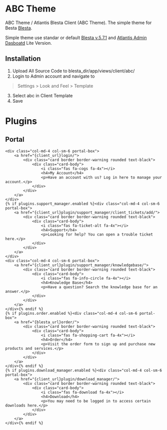 # ABC Theme
ABC Theme / Atlantis Blesta Client (ABC Theme). The simple theme for Besta  [Blesta](https://account.blesta.com/order/forms/a/MzYyNDE=).

Simple theme use standar or default [Blesta v.5.7.1](https://account.blesta.com/order/forms/a/MzYyNDE=) and [Atlantis Admin Dasboatd](https://themekita.com/demo-atlantis-lite-bootstrap/) Lite Version.
## Installation
1. Upload All Source Code to blesta_dir/app/views/client/abc/
2. Login to Admin account and navigate to
> Settings > Look and Feel > Template
3. Select abc in Client Template
4. Save

# Plugins
## Portal
    <div class="col-md-4 col-sm-6 portal-box">
        <a href="{client_url}login/">
            <div class="card border border-warning rounded text-black">
                <div class="card-body">
                    <i class="fas fa-cogs fa-4x"></i>
                    <h4>My Account</h4>
                    <p>Have an account with us? Log in here to manage your account.</p>
                </div>
            </div>
        </a>
    </div>
    {% if plugins.support_manager.enabled %}<div class="col-md-4 col-sm-6 portal-box">
        <a href="{client_url}plugin/support_manager/client_tickets/add/">
            <div class="card border border-warning rounded text-black">
                <div class="card-body">
                    <i class="fas fa-ticket-alt fa-4x"></i>
                    <h4>Support</h4>
                    <p>Looking for help? You can open a trouble ticket here.</p>
                </div>
            </div>
        </a>
    </div>
	<div class="col-md-4 col-sm-6 portal-box">
        <a href="{client_url}plugin/support_manager/knowledgebase/">
            <div class="card border border-warning rounded text-black">
                <div class="card-body">
                    <i class="fas fa-info-circle fa-4x"></i>
                    <h4>Knowledge Base</h4>
                    <p>Have a question? Search the knowledge base for an answer.</p>
                </div>
            </div>
        </a>
    </div>{% endif %}
    {% if plugins.order.enabled %}<div class="col-md-4 col-sm-6 portal-box">
        <a href="{blesta_url}order/">
            <div class="card border border-warning rounded text-black">
                <div class="card-body">
                    <i class="fas fa-shopping-cart fa-4x"></i>
                    <h4>Order</h4>
                    <p>Visit the order form to sign up and purchase new products and services.</p>
                </div>
            </div>
        </a>
    </div>{% endif %}
    {% if plugins.download_manager.enabled %}<div class="col-md-4 col-sm-6 portal-box">
        <a href="{client_url}plugin/download_manager/">
            <div class="card border border-warning rounded text-black">
                <div class="card-body">
                    <i class="fas fa-download fa-4x"></i>
                    <h4>Download</h4>
                    <p>You may need to be logged in to access certain downloads here.</p>
                </div>
            </div>
        </a>
    </div>{% endif %}
